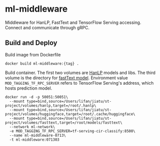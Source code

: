 # ml-middleware

Middleware for HanLP, FastText and TensorFlow Serving accessing. Connect and communicate through gRPC.

## Build and Deploy

Build image from Dockerfile

```shell
docker build ml-middleware:{tag} .
```

Build container. The first two volumes are [HanLP](https://hanlp.hankcs.com/docs/install.html#server-without-internet) models and libs.
The third volume is the directory for [fastText model]().
Environment value `MOD_TAGGING_TF_RPC_SERVER` refers to TensorFlow Serving's address, which hosts prediction model.

```shell
docker run -d -p 50051:50051\
  --mount type=bind,source=/Users/lifan/jiatu/st-project/volumes/hanlp,target=/root/.hanlp\
  --mount type=bind,source=/Users/lifan/jiatu/st-project/volumes/huggingface,target=/root/.cache/huggingface\
  --mount type=bind,source=/Users/lifan/jiatu/st-project/volumes/fasttext,target=/root/models/fasttext\
  --network ml-network\
  -e MOD_TAGGING_TF_RPC_SERVER=tf-serving-cir-classify:8500\
  --name ml-middleware-0713\
  -t ml-middleware:071303
```